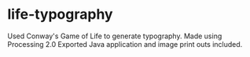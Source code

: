 life-typography
===============

Used Conway's Game of Life to generate typography. 
Made using Processing 2.0
Exported Java application and image print outs included.
